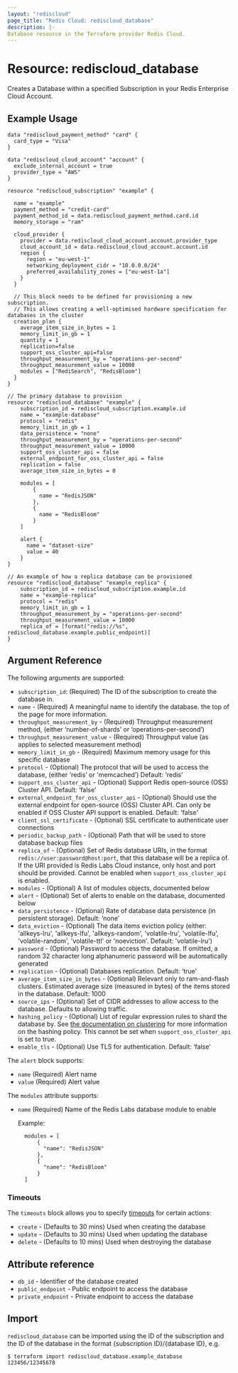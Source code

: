 ```yaml
---
layout: "rediscloud"
page_title: "Redis Cloud: rediscloud_database"
description: |-
Database resource in the Terraform provider Redis Cloud.
---
```


# Resource: rediscloud_database

Creates a Database within a specified Subscription in your Redis Enterprise Cloud Account.

## Example Usage

```hcl
data "rediscloud_payment_method" "card" {
  card_type = "Visa"
}

data "rediscloud_cloud_account" "account" {
  exclude_internal_account = true
  provider_type = "AWS"
}

resource "rediscloud_subscription" "example" {

  name = "example"
  payment_method = "credit-card"
  payment_method_id = data.rediscloud_payment_method.card.id
  memory_storage = "ram"

  cloud_provider {
    provider = data.rediscloud_cloud_account.account.provider_type
    cloud_account_id = data.rediscloud_cloud_account.account.id
    region {
      region = "eu-west-1"
      networking_deployment_cidr = "10.0.0.0/24"
      preferred_availability_zones = ["eu-west-1a"]
    }
  }

  // This block needs to be defined for provisioning a new subscription.
  // This allows creating a well-optimised hardware specification for databases in the cluster
  creation_plan {
    average_item_size_in_bytes = 1
    memory_limit_in_gb = 1
    quantity = 1
    replication=false
    support_oss_cluster_api=false
    throughput_measurement_by = "operations-per-second"
    throughput_measurement_value = 10000
    modules = ["RediSearch", "RedisBloom"]
  }
}

// The primary database to provision
resource "rediscloud_database" "example" {
    subscription_id = rediscloud_subscription.example.id
    name = "example-database"
    protocol = "redis"
    memory_limit_in_gb = 1
    data_persistence = "none"
    throughput_measurement_by = "operations-per-second"
    throughput_measurement_value = 10000
    support_oss_cluster_api = false 
    external_endpoint_for_oss_cluster_api = false
    replication = false
    average_item_size_in_bytes = 0
   
    modules = [
        {
          name = "RedisJSON"
        },
        {
          name = "RedisBloom"
        }
    ]
    
    alert {
      name = "dataset-size"
      value = 40
    }
}

// An example of how a replica database can be provisioned
resource "rediscloud_database" "example_replica" {
    subscription_id = rediscloud_subscription.example.id
    name = "example-replica"
    protocol = "redis"
    memory_limit_in_gb = 1
    throughput_measurement_by = "operations-per-second"
    throughput_measurement_value = 10000
    replica_of = [format("redis://%s", rediscloud_database.example.public_endpoint)]
} 
```

## Argument Reference

The following arguments are supported:

* `subscription_id`: (Required) The ID of the subscription to create the database in.
* `name` - (Required) A meaningful name to identify the database.
  the top of the page for more information.
* `throughput_measurement_by` - (Required) Throughput measurement method, (either ‘number-of-shards’ or ‘operations-per-second’)
* `throughput_measurement_value` - (Required) Throughput value (as applies to selected measurement method)
* `memory_limit_in_gb` - (Required) Maximum memory usage for this specific database
* `protocol` - (Optional) The protocol that will be used to access the database, (either ‘redis’ or 'memcached’) Default: ‘redis’
* `support_oss_cluster_api` - (Optional) Support Redis open-source (OSS) Cluster API. Default: ‘false’
* `external_endpoint_for_oss_cluster_api` - (Optional) Should use the external endpoint for open-source (OSS) Cluster API.
  Can only be enabled if OSS Cluster API support is enabled. Default: 'false'
* `client_ssl_certificate` - (Optional) SSL certificate to authenticate user connections
* `periodic_backup_path` - (Optional) Path that will be used to store database backup files
* `replica_of` - (Optional) Set of Redis database URIs, in the format `redis://user:password@host:port`, that this
  database will be a replica of. If the URI provided is Redis Labs Cloud instance, only host and port should be provided.
  Cannot be enabled when `support_oss_cluster_api` is enabled.
* `modules` - (Optional) A list of modules objects, documented below
* `alert` - (Optional) Set of alerts to enable on the database, documented below
* `data_persistence` - (Optional) Rate of database data persistence (in persistent storage). Default: ‘none’
* `data_eviction` - (Optional) The data items eviction policy (either: 'allkeys-lru', 'allkeys-lfu', 'allkeys-random', 'volatile-lru', 'volatile-lfu', 'volatile-random', 'volatile-ttl' or 'noeviction'. Default: 'volatile-lru')
* `password` - (Optional) Password to access the database. If omitted, a random 32 character long alphanumeric password will be automatically generated
* `replication` - (Optional) Databases replication. Default: ‘true’
* `average_item_size_in_bytes` - (Optional) Relevant only to ram-and-flash clusters. Estimated average size (measured in bytes)
  of the items stored in the database. Default: 1000
* `source_ips` - (Optional) Set of CIDR addresses to allow access to the database. Defaults to allowing traffic.
* `hashing_policy` - (Optional) List of regular expression rules to shard the database by. See
  [the documentation on clustering](https://docs.redislabs.com/latest/rc/concepts/clustering/) for more information on the
  hashing policy. This cannot be set when `support_oss_cluster_api` is set to true.
* `enable_tls` - (Optional) Use TLS for authentication. Default: ‘false’

The `alert` block supports:

* `name` (Required) Alert name
* `value` (Required) Alert value

The `modules` attribute supports:

* `name` (Required) Name of the Redis Labs database module to enable

  Example:
  
  ```hcl
    modules = [
        {
          "name": "RedisJSON"
        },
        {
          "name": "RedisBloom"
        }
    ]
  ```

### Timeouts

The `timeouts` block allows you to specify [timeouts](https://www.terraform.io/language/resources/syntax#operation-timeouts) for certain actions:

* `create` - (Defaults to 30 mins) Used when creating the database
* `update` - (Defaults to 30 mins) Used when updating the database
* `delete` - (Defaults to 10 mins) Used when destroying the database

## Attribute reference

* `db_id` - Identifier of the database created
* `public_endpoint` - Public endpoint to access the database
* `private_endpoint` - Private endpoint to access the database

## Import
`rediscloud_database` can be imported using the ID of the subscription and the ID of the database in the format {subscription ID}/{database ID}, e.g.

```
$ terraform import rediscloud_database.example_database 123456/12345678
```

